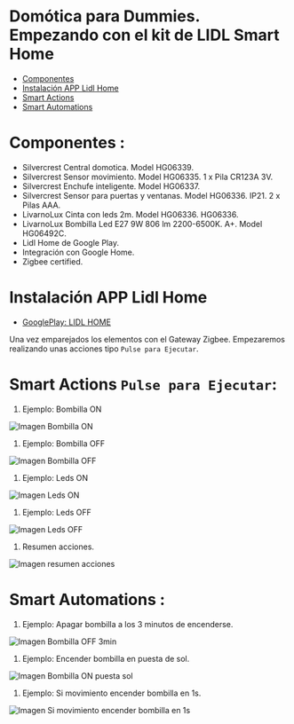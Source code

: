 
# Domótica para Dummies. Empezando con el kit de LIDL Smart Home

- [Componentes](#markdown-header-componentes)
- [Instalación APP Lidl Home](#markdown-header-instalacion-app-lidl-home)
- [Smart Actions](#markdown-header-smart-actions)
- [Smart Automations](#markdown-header-smart-automations)


# Componentes : 
- Silvercrest Central domotica. Model HG06339.
- Silvercrest Sensor movimiento. Model HG06335. 1 x Pila CR123A 3V.
- Silvercrest Enchufe inteligente. Model HG06337.
- Silvercrest Sensor para puertas y ventanas. Model HG06336. IP21. 2 x Pilas AAA.
- LivarnoLux Cinta con leds 2m. Model HG06336. HG06336.
- LivarnoLux Bombilla Led E27 9W 806 lm 2200-6500K. A+. Model HG06492C.
- Lidl Home de Google Play.
- Integración con Google Home.
- Zigbee certified.

# Instalación APP Lidl Home

- [GooglePlay: LIDL HOME](https://play.google.com/store/apps/details?id=com.lidlhome.smart&hl=en)

Una vez emparejados los elementos con el Gateway Zigbee. Empezaremos realizando unas acciones tipo `Pulse para Ejecutar`.

# Smart Actions `Pulse para Ejecutar`:

1. Ejemplo: Bombilla ON

![Imagen Bombilla ON](./bombilla_on.png)

1. Ejemplo: Bombilla OFF

![Imagen Bombilla OFF](./bombilla_off.png)

1. Ejemplo: Leds ON

![Imagen Leds ON](./leds_on.png)

1. Ejemplo: Leds OFF

![Imagen Leds OFF](./leds_off.png)

1. Resumen acciones.

![Imagen resumen acciones](./pulse_para_ejectuar.png)

# Smart Automations :

1. Ejemplo: Apagar bombilla a los 3 minutos de encenderse.

![Imagen Bombilla OFF 3min](./bombilla_off_3min.png)

1. Ejemplo: Encender bombilla en puesta de sol.

![Imagen Bombilla ON puesta sol](./bombilla_on_puesta_sol.png)

1. Ejemplo: Si movimiento encender bombilla en 1s.

![Imagen Si movimiento encender bombilla en 1s](./bombilla_on_pir.png)




